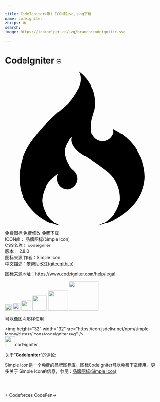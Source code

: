 ```yaml
---

title: CodeIgniter(笨) ICON转svg、png下载
name: codeigniter
zhTips: 笨
search: 
image: https://iconhelper.cn/svg/brands/codeigniter.svg

---
```


# CodeIgniter  <small style="font-size: 60%;font-weight: 100">笨</small>

<div id="svg" class="svg-wrap">
<svg role="img" viewBox="0 0 24 24" xmlns="http://www.w3.org/2000/svg"><title>CodeIgniter icon</title><path d="M8.49 24c-1.54-.68-2.586-2.146-2.723-3.824.09-1.727 1.002-3.305 2.45-4.246-.238.58-.18 1.24.15 1.77.376.525 1.022.777 1.655.646.902-.254 1.43-1.19 1.176-2.092-.09-.316-.27-.602-.516-.818-1.02-.83-1.532-2.133-1.35-3.436.175-.69.557-1.314 1.096-1.785-.405 1.08.737 2.146 1.504 2.67 1.36.816 2.67 1.713 3.924 2.686 1.37 1.08 2.117 2.77 2 4.5-.308 1.84-1.61 3.36-3.385 3.93 3.55-.79 7.21-3.61 7.28-7.61-.07-3.2-1.98-6.072-4.9-7.38h-.13c.065.157.096.326.09.496.01-.11.01-.22 0-.33.016.13.016.26 0 .39-.222.91-1.14 1.47-2.052 1.248-.364-.09-.69-.295-.924-.59-1.17-1.5 0-3.207.196-4.857.12-2.11-.844-4.127-2.554-5.36.856 1.427-.284 3.3-1.113 4.366-.83 1.066-2.03 1.86-3.008 2.79-1.054.98-2.02 2.058-2.887 3.21-1.874 2.29-2.61 5.31-2 8.205.836 2.79 3.155 4.886 6.015 5.43H8.5z"/></svg>
</div>
<detail full-name='codeigniter'></detail>

<div class="detail-page">
<p>
<span><span class="badge-success badge">免费图标</span> <span class="badge-success badge">免费修改</span>  <span class="badge-success badge">免费下载</span> </span>
<br/>
<span>
ICON库：
<span class="badge-secondary badge">品牌图标(Simple Icon)</span> 
</span>
<br/>
<span>
CSS名称：
<span class="badge-secondary badge">codeigniter</span> 
</span>

<br/>
<span>
版本：
<span class="badge-secondary badge">2.8.0</span> 
</span>
<br/>
<span>图标来源/作者：<span class="badge-light badge">Simple Icon</span></span> 
<br/>
<span class="zh-detail">中文描述：<span class="badge-primary badge">笨</span><span class="help-link"><span>帮助改进</span>(<a href="https://gitee.com/liuwave/icon-helper/edit/master/json/brands/codeigniter.json" target="_blank" rel="noopener noreferrer">gitee</a><a href="https://github.com/liuwave/icon-helper/edit/master/json/brands/codeigniter.json" target="_blank" rel="noopener noreferrer">github</a></span>)</span><br/>
</p>
</div><div class="description description alert alert-light"><p>图标来源地址：<a href="https://www.codeigniter.com/help/legal" target="_blank" rel="noopener noreferrer">https://www.codeigniter.com/help/legal</a></p></div>
<div class="alert alert-dark">
<img height="21" width="21" src="https://cdn.jsdelivr.net/npm/simple-icons@latest/icons/codeigniter.svg" />
<img height="24" width="24" src="https://cdn.jsdelivr.net/npm/simple-icons@latest/icons/codeigniter.svg" />
<img height="32" width="32" src="https://cdn.jsdelivr.net/npm/simple-icons@latest/icons/codeigniter.svg" />
<img height="48" width="48" src="https://cdn.jsdelivr.net/npm/simple-icons@latest/icons/codeigniter.svg" />
<img height="64" width="64" src="https://cdn.jsdelivr.net/npm/simple-icons@latest/icons/codeigniter.svg" />
<img height="96" width="96" src="https://cdn.jsdelivr.net/npm/simple-icons@latest/icons/codeigniter.svg" />

</div>
<div>
  <p>可以像图片那样使用：    
  </p>
  <div class="alert alert-primary" style="font-size: 14px">
    &lt;img height="32" width="32" src="https://cdn.jsdelivr.net/npm/simple-icons@latest/icons/codeigniter.svg" /&gt;
    <copy-btn content='<img height="32" width="32" src="https://cdn.jsdelivr.net/npm/simple-icons@latest/icons/codeigniter.svg" />'></copy-btn>
  </div>
  <div class="alert alert-secondary">
    <img height="32" width="32" src="https://cdn.jsdelivr.net/npm/simple-icons@latest/icons/codeigniter.svg" />codeigniter
    <copy-btn content="codeigniter" btn-title="复制图标名称"></copy-btn>
  </div>
</div>
<div class="icon-detail__container">
<p>关于“<b>CodeIgniter</b>”的评论:</p>
</div>
<Vssue title="关于“CodeIgniter”的评论" />
<div><p>Simple Icon是一个免费的品牌图标库。图标CodeIgniter可以免费下载使用。更多关于  Simple Icon的信息，参见：<a target="_blank" href="https://iconhelper.cn/brands.html">品牌图标(Simple Icon)</a>
</p></div>


<div style="padding:2rem 0 " class="page-nav"><p class="inner"><span class="prev">←<router-link to="/icon/codeforces.html">Codeforces</router-link></span> <span class="next"><router-link to="/icon/codepen.html">CodePen</router-link>→</span></p></div>
